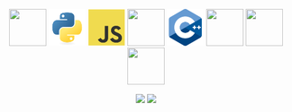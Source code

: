 <div align="center">
  
<!-- ÍCONES DAS LINGUAGENS  -->
<p align="center">
<img src="https://cdn.jsdelivr.net/gh/devicons/devicon@latest/icons/vscode/vscode-original.svg" width="66" height="66"/> 
<img src="https://raw.githubusercontent.com/devicons/devicon/master/icons/python/python-original.svg" width="66" height="66"/>      
<img src="https://raw.githubusercontent.com/devicons/devicon/master/icons/javascript/javascript-original.svg" width="66" height="66"/>  
<img src="https://cdn.jsdelivr.net/gh/devicons/devicon@latest/icons/visualstudio/visualstudio-original.svg" width="66" height="66"/> 
<img src="https://raw.githubusercontent.com/devicons/devicon/master/icons/cplusplus/cplusplus-original.svg" width="66" height="66"/>
<img src="https://cdn.jsdelivr.net/gh/devicons/devicon@latest/icons/debian/debian-original.svg" width="66" height="66"/>      
<img src="https://cdn.jsdelivr.net/gh/devicons/devicon@latest/icons/kalilinux/kalilinux-original-wordmark.svg" width="66" height="66"/>
<img src="https://cdn.jsdelivr.net/gh/devicons/devicon@latest/icons/linux/linux-original.svg" width="66" height="66"/>
          
</p>

<!-- GITHUB STATUS -->
<img height="180em" src="https://github-readme-stats.vercel.app/api?username=NerostavKuznetsov&cache_seconds=0&show_icons=true&theme=merko&include_all_commits=true&count_private=true"/>
<img height="180em" src="https://github-readme-stats.vercel.app/api/top-langs/?username=NerostavKuznetsov&cache_seconds=0&layout=compact&show_icons=true&theme=merko"/>

</div>


















